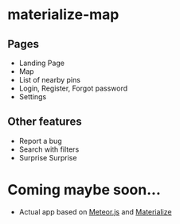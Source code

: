 # materialize-map

## Pages
* Landing Page
* Map
* List of nearby pins
* Login, Register, Forgot password
* Settings

## Other features
* Report a bug
* Search with filters
* Surprise Surprise

# Coming maybe soon...
* Actual app based on [Meteor.js](https://github.com/meteor/meteor) and [Materialize](https://github.com/Dogfalo/materialize)
